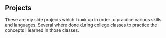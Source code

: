 Projects
--------
These are my side projects which I took up in order to practice various skills and languages. Several where done during college classes to practice the concepts I learned in those classes. 
